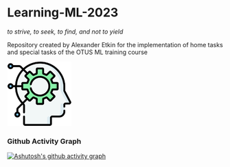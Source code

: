# Learning-ML-2023
<i>to strive, to seek, to find, and not to yield</i>
<p align="left">
Repository created by Alexander Etkin for the implementation of home tasks and special tasks of the OTUS ML training course
</p>
<p align="left">
    <img src="src/img.png" height="150">
</p>

<h3 align="left">Github Activity Graph</h3>

[![Ashutosh's github activity graph](https://github-readme-activity-graph.vercel.app/graph?username=totkin&theme=dracula)](https://github.com/totkin/github-readme-activity-graph)
